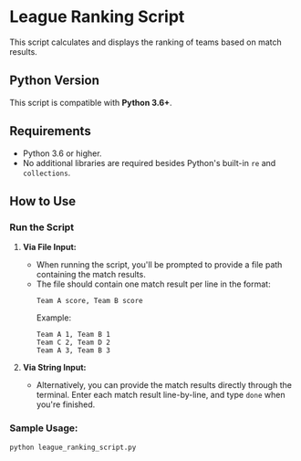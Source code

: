 # League Ranking Script

This script calculates and displays the ranking of teams based on match results.

## Python Version
This script is compatible with **Python 3.6+**.

## Requirements
- Python 3.6 or higher.
- No additional libraries are required besides Python's built-in `re` and `collections`.

## How to Use

### Run the Script

1. **Via File Input:**
   - When running the script, you'll be prompted to provide a file path containing the match results.
   - The file should contain one match result per line in the format:
     ```
     Team A score, Team B score
     ```
     Example:
     ```
     Team A 1, Team B 1
     Team C 2, Team D 2
     Team A 3, Team B 3
     ```

2. **Via String Input:**
   - Alternatively, you can provide the match results directly through the terminal. Enter each match result line-by-line, and type `done` when you're finished.
   
### Sample Usage:
```bash
python league_ranking_script.py
